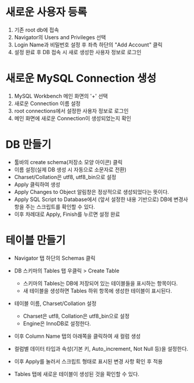# 새로운 사용자 등록

1. 기존 root db에 접속
2. Navigator의 Users and Privileges 선택
3. Login Name과 비밀번호 설정 후 좌측 하단의 "Add Account" 클릭
4. 설정 완료 후 DB 접속 시 새로 생성한 사용자 정보로 로그인

# 새로운 MySQL Connection 생성

1. MySQL Workbench 메인 화면의 '+' 선택
2. 새로운 Connection 이름 설정
3. root connections에서 설정한 사용자 정보로 로그인
4. 메인 화면에 새로운 Connection이 생성되었는지 확인

# DB 만들기

- 툴바의 create schema(저장소 모양 아이콘) 클릭
- 이름 설정(실제 DB 생성 시 자동으로 소문자로 전환)
- Charset/Collation은 utf8, utf8_bin으로 설정
- Apply 클릭하여 생성
- Apply Changes to Object 알림창은 정상적으로 생성되었다는 뜻이다.
- Apply SQL Script to Database에서 (앞서 설정한 내용 기반으로) DB에 변경사항을 주는 스크립트를 확인할 수 있다.
- 이후 차례대로 Apply, Finish를 누르면 설정 완료

# 테이블 만들기

- Navigator 탭 하단의 Schemas 클릭
- DB 스키마의 Tables 탭 우클릭 > Create Table

  - 스키마의 Tables는 DB에 저장되어 있는 테이블들을 표시하는 항목이다.
  - 새 테이블을 생성하면 Tables 하위 항목에 생성한 테이블이 표시된다.

- 테이블 이름, Charset/Collation 설정

  - Charset은 utf8, Collation은 utf8_bin으로 설정
  - Engine은 InnoDB로 설정한다.

- 이후 Column Name 탭의 아래쪽을 클릭하여 새 컬럼 생성
- 컬럼별 데이터 타입과 속성(기본 키, Auto_increment, Not Null 등)을 설정한다.

- 이후 Apply를 눌러서 스크립트 형태로 표시된 변경 사항 확인 후 적용
- Tables 탭에 새로운 테이블이 생성된 것을 확인할 수 있다.
